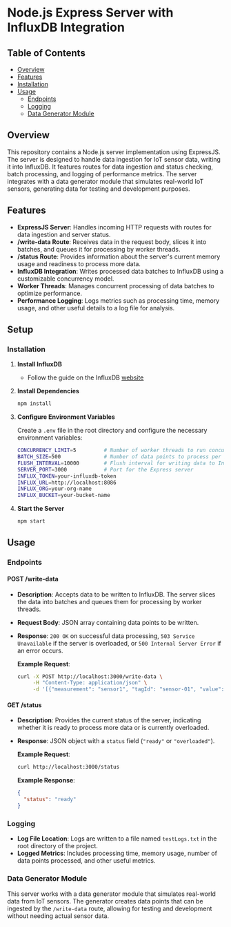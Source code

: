# Node.js Express Server with InfluxDB Integration

## Table of Contents

- [Overview](#overview)
- [Features](#features)
- [Installation](#installation)
- [Usage](#usage)
  - [Endpoints](#endpoints)
  - [Logging](#logging)
  - [Data Generator Module](#data-generator-module)

## Overview

This repository contains a Node.js server implementation using ExpressJS. The server is designed to handle data ingestion for IoT sensor data, writing it into InfluxDB. It features routes for data ingestion and status checking, batch processing, and logging of performance metrics. The server integrates with a data generator module that simulates real-world IoT sensors, generating data for testing and development purposes.

## Features

- **ExpressJS Server**: Handles incoming HTTP requests with routes for data ingestion and server status.
- **/write-data Route**: Receives data in the request body, slices it into batches, and queues it for processing by worker threads.
- **/status Route**: Provides information about the server's current memory usage and readiness to process more data.
- **InfluxDB Integration**: Writes processed data batches to InfluxDB using a customizable concurrency model.
- **Worker Threads**: Manages concurrent processing of data batches to optimize performance.
- **Performance Logging**: Logs metrics such as processing time, memory usage, and other useful details to a log file for analysis.

## Setup

### Installation

1. **Install InfluxDB**
   - Follow the guide on the InfluxDB [website](https://www.influxdata.com/downloads/)

2. **Install Dependencies**
    ```bash
    npm install
    ```

3. **Configure Environment Variables**

   Create a `.env` file in the root directory and configure the necessary environment variables:

    ```bash
    CONCURRENCY_LIMIT=5         # Number of worker threads to run concurrently
    BATCH_SIZE=500              # Number of data points to process per batch
    FLUSH_INTERVAL=10000        # Flush interval for writing data to InfluxDB in milliseconds
    SERVER_PORT=3000            # Port for the Express server
    INFLUX_TOKEN=your-influxdb-token
    INFLUX_URL=http://localhost:8086
    INFLUX_ORG=your-org-name
    INFLUX_BUCKET=your-bucket-name
    ```

4. **Start the Server**
    ```bash
    npm start
    ```

## Usage

### Endpoints

#### POST /write-data

- **Description**: Accepts data to be written to InfluxDB. The server slices the data into batches and queues them for processing by worker threads.
- **Request Body**: JSON array containing data points to be written.
- **Response**: `200 OK` on successful data processing, `503 Service Unavailable` if the server is overloaded, or `500 Internal Server Error` if an error occurs.

  **Example Request**:
    ```bash
    curl -X POST http://localhost:3000/write-data \
         -H "Content-Type: application/json" \
         -d '[{"measurement": "sensor1", "tagId": "sensor-01", "value": 23.4, "timestamp": 1625227200000}, ...]'
    ```

#### GET /status

- **Description**: Provides the current status of the server, indicating whether it is ready to process more data or is currently overloaded.
- **Response**: JSON object with a `status` field (`"ready"` or `"overloaded"`).

  **Example Request**:
    ```bash
    curl http://localhost:3000/status
    ```

  **Example Response**:
    ```json
    {
      "status": "ready"
    }
    ```

### Logging

- **Log File Location**: Logs are written to a file named `testLogs.txt` in the root directory of the project.
- **Logged Metrics**: Includes processing time, memory usage, number of data points processed, and other useful metrics.

### Data Generator Module

This server works with a data generator module that simulates real-world data from IoT sensors. The generator creates data points that can be ingested by the `/write-data` route, allowing for testing and development without needing actual sensor data.
